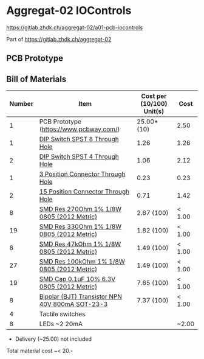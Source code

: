 # Aggregat-02 IOControls

https://gitlab.zhdk.ch/aggregat-02/a01-pcb-iocontrols

Part of https://gitlab.zhdk.ch/aggregat-02

## PCB Prototype



## Bill of Materials

Number | Item | Cost per (10/100) Unit(s)  | Cost
--- | --- | --- | ---
1 | PCB Prototype (https://www.pcbway.com/) | 25.00* (10) | 2.50
1 | [DIP Switch SPST 8 Through Hole](https://www.digikey.ch/product-detail/en/78B08ST/GH7192-ND/726250) | 1.26 | 1.26
2 | [DIP Switch SPST 4 Through Hole](https://www.digikey.ch/product-detail/en/78B04T/GH7185-ND/726243) | 1.06 | 2.12
1 | [3 Position Connector Through Hole](https://www.digikey.ch/product-detail/en/0530470310/WM1732-ND/242854) | 0.23 | 0.23
2 | [15 Position Connector Through Hole](https://www.digikey.ch/product-detail/en/0530471510/WM17005-ND/259378) | 0.71 | 1.42
8 | [SMD Res 270Ohm 1% 1/8W 0805 (2012 Metric)](https://www.digikey.ch/product-detail/en/CR0805-FX-2700ELF/118-CR0805-FX-2700ELFCT-ND/10673809) | 2.67 (100) | < 1.00
19 | [SMD Res 330Ohm 1% 1/8W 0805 (2012 Metric)](https://www.digikey.ch/product-detail/en/CRG0805F330R/A106061CT-ND/3477707) | 1.82 (100) | < 1.00
8 | [SMD Res 47kOhm 1% 1/8W 0805 (2012 Metric)](https://www.digikey.ch/product-detail/en/RC0805FR-0747KL/311-47.0KCRCT-ND/730920) |  1.49 (100) | < 1.00
27 | [SMD Res 100kOhm 1% 1/8W 0805 (2012 Metric)](https://www.digikey.ch/product-detail/en/RC0805FR-07100KL/311-100KCRCT-ND/730491) |  1.49 (100) | < 1.00
19| [SMD Cap 0.1uF 10% 6.3V 0805 (2012 Metric)](https://www.digikey.ch/product-detail/en/C0805C104K9RACTU/399-9155-6-ND/3523226) | 7.65 (100) | < 1.00
8 | [Bipolar (BJT) Transistor NPN 40V 800mA SOT-23-3](https://www.digikey.ch/product-detail/en/BSR14/BSR14CT-ND/965560) | 7.37 (100) | < 1.00
4 | Tactile switches |
8 | LEDs ~2 20mA | | ~2.00

* Delivery (~25.00) not included

Total material cost ~< 20.-
